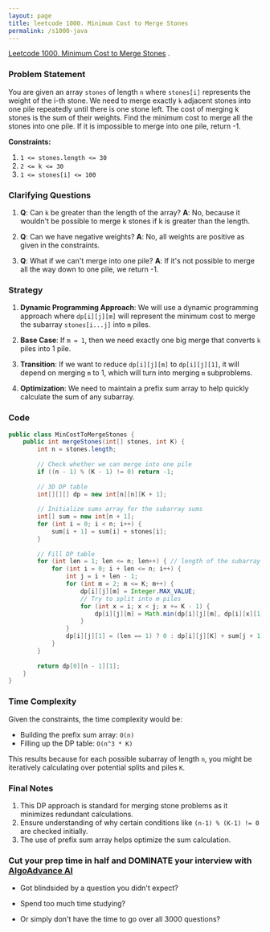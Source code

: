 ```yaml
---
layout: page
title: leetcode 1000. Minimum Cost to Merge Stones
permalink: /s1000-java
---
```

[Leetcode 1000. Minimum Cost to Merge Stones](https://algoadvance.github.io/algoadvance/l1000)
.

### Problem Statement
You are given an array `stones` of length `n` where `stones[i]` represents the weight of the i-th stone. We need to merge exactly `k` adjacent stones into one pile repeatedly until there is one stone left. The cost of merging k stones is the sum of their weights. Find the minimum cost to merge all the stones into one pile. If it is impossible to merge into one pile, return -1.

**Constraints:**
1. `1 <= stones.length <= 30`
2. `2 <= k <= 30`
3. `1 <= stones[i] <= 100`

### Clarifying Questions
1. **Q**: Can `k` be greater than the length of the array? 
   **A**: No, because it wouldn't be possible to merge k stones if k is greater than the length.

2. **Q**: Can we have negative weights?
   **A**: No, all weights are positive as given in the constraints.

3. **Q**: What if we can't merge into one pile?
   **A**: If it's not possible to merge all the way down to one pile, we return -1.

### Strategy
1. **Dynamic Programming Approach**: 
   We will use a dynamic programming approach where `dp[i][j][m]` will represent the minimum cost to merge the subarray `stones[i...j]` into `m` piles.

2. **Base Case**: 
   If `m = 1`, then we need exactly one big merge that converts `k` piles into 1 pile.

3. **Transition**: 
   If we want to reduce `dp[i][j][m]` to `dp[i][j][1]`, it will depend on merging `m` to 1, which will turn into merging `m` subproblems.

4. **Optimization**: 
   We need to maintain a prefix sum array to help quickly calculate the sum of any subarray.

### Code

```java
public class MinCostToMergeStones {
    public int mergeStones(int[] stones, int K) {
        int n = stones.length;
        
        // Check whether we can merge into one pile
        if ((n - 1) % (K - 1) != 0) return -1;
        
        // 3D DP table
        int[][][] dp = new int[n][n][K + 1];
        
        // Initialize sums array for the subarray sums
        int[] sum = new int[n + 1];
        for (int i = 0; i < n; i++) {
            sum[i + 1] = sum[i] + stones[i];
        }
        
        // Fill DP table
        for (int len = 1; len <= n; len++) { // length of the subarray
            for (int i = 0; i + len <= n; i++) {
                int j = i + len - 1;
                for (int m = 2; m <= K; m++) {
                    dp[i][j][m] = Integer.MAX_VALUE;
                    // Try to split into m piles
                    for (int x = i; x < j; x += K - 1) {
                        dp[i][j][m] = Math.min(dp[i][j][m], dp[i][x][1] + dp[x + 1][j][m - 1]);
                    }
                }
                dp[i][j][1] = (len == 1) ? 0 : dp[i][j][K] + sum[j + 1] - sum[i];
            }
        }
        
        return dp[0][n - 1][1];
    }
}
```

### Time Complexity
Given the constraints, the time complexity would be:
- Building the prefix sum array: `O(n)`
- Filling up the DP table: `O(n^3 * K)`

This results because for each possible subarray of length `n`, you might be iteratively calculating over potential splits and piles `K`.

### Final Notes
1. This DP approach is standard for merging stone problems as it minimizes redundant calculations.
2. Ensure understanding of why certain conditions like `(n-1) % (K-1) != 0` are checked initially.
3. The use of prefix sum array helps optimize the sum calculation.


### Cut your prep time in half and DOMINATE your interview with [AlgoAdvance AI](https://algoAdvance.com)

- Got blindsided by a question you didn't expect?

- Spend too much time studying?

- Or simply don't have the time to go over all 3000 questions?

